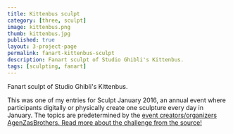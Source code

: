 ```yaml
---
title: Kittenbus sculpt
category: [three, sculpt]
image: kittenbus.png
thumb: kittenbus.jpg
published: true
layout: 3-project-page
permalink: fanart-kittenbus-sculpt
description: Fanart sculpt of Studio Ghibli's Kittenbus.
tags: [sculpting, fanart]
---
```

Fanart sculpt of Studio Ghibli's Kittenbus.

This was one of my entries for Sculpt January 2016, an annual event where participants digitally or physically create one sculpture every day in January. The topics are predetermined by the [event creators/organizers AgenZasBrothers. Read more about the challenge from the source!](https://agenzasbrothers.com/en/sculptjanuary-2016/) 